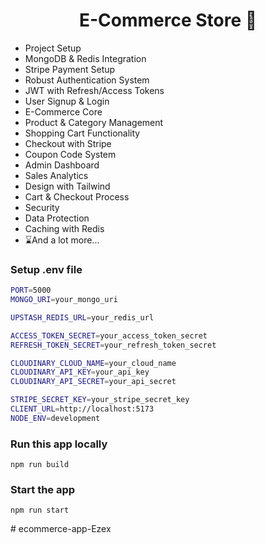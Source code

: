 <h1 align="center">E-Commerce Store 🛒</h1>

- Project Setup
- MongoDB & Redis Integration
- Stripe Payment Setup
- Robust Authentication System
- JWT with Refresh/Access Tokens
- User Signup & Login
- E-Commerce Core
- Product & Category Management
- Shopping Cart Functionality
- Checkout with Stripe
- Coupon Code System
- Admin Dashboard
- Sales Analytics
- Design with Tailwind
- Cart & Checkout Process
- Security
- Data Protection
- Caching with Redis
- ⌛And a lot more...

### Setup .env file

```bash
PORT=5000
MONGO_URI=your_mongo_uri

UPSTASH_REDIS_URL=your_redis_url

ACCESS_TOKEN_SECRET=your_access_token_secret
REFRESH_TOKEN_SECRET=your_refresh_token_secret

CLOUDINARY_CLOUD_NAME=your_cloud_name
CLOUDINARY_API_KEY=your_api_key
CLOUDINARY_API_SECRET=your_api_secret

STRIPE_SECRET_KEY=your_stripe_secret_key
CLIENT_URL=http://localhost:5173
NODE_ENV=development
```

### Run this app locally

```shell
npm run build
```

### Start the app

```shell
npm run start
```
#   e c o m m e r c e - a p p - E z e x  
 